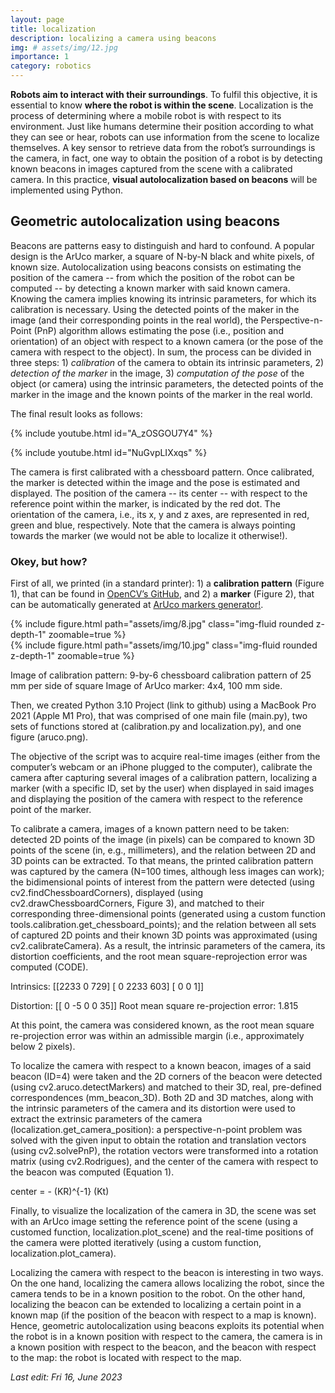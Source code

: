 ```yaml
---
layout: page
title: localization
description: localizing a camera using beacons
img: # assets/img/12.jpg
importance: 1
category: robotics
---
```


**Robots aim to interact with their surroundings**. To fulfil this objective, it is essential to know **where the robot is within the scene**. 
Localization is the process of determining where a mobile robot is with respect to its environment. Just like humans determine their 
position according to what they can see or hear, robots can use information from the scene to localize themselves. A key sensor to 
retrieve data from the robot’s surroundings is the camera, in fact, one way to obtain the position of a robot is by detecting known 
beacons in images captured from the scene with a calibrated camera. In this practice, **visual autolocalization based on beacons** will be 
implemented using Python.


## Geometric autolocalization using beacons

Beacons are patterns easy to distinguish and hard to confound. A popular design is the ArUco marker, a square of N-by-N black and white 
pixels, of known size. Autolocalization using beacons consists on estimating the position of the camera  -- from which the position of 
the robot can be computed -- by detecting a known marker with said known camera. Knowing the camera implies knowing its intrinsic parameters,
for which its calibration is necessary. Using the detected points of the maker in the image (and their corresponding points in the real 
world), the Perspective-n-Point (PnP) algorithm allows estimating the pose (i.e., position and orientation) of an object with respect to a 
known camera (or the pose of the camera with respect to the object). In sum, the process can be divided in three steps: 1) *calibration* of 
the camera to obtain its intrinsic parameters, 2) *detection of the marker* in the image, 3) *computation of the pose* of the object (or camera) 
using the intrinsic parameters, the detected points of the marker in the image and the known points of the marker in the real world.

The final result looks as follows:

{% include youtube.html id="A_zOSGOU7Y4" %}

{% include youtube.html id="NuGvpLIXxqs" %}

The camera is first calibrated with a chessboard pattern. Once calibrated, the marker is detected within the image and the pose is estimated and
displayed. The position of the camera -- its center -- with respect to the reference point within the marker, is indicated by the red dot. The orientation
of the camera, i.e., its x, y and z axes, are represented in red, green and blue, respectively. Note that the camera is always pointing towards the 
marker (we would not be able to localize it otherwise!).


### Okey, but how?

First of all, we printed (in a standard printer): 1) a **calibration pattern** (Figure 1), that can be found in [OpenCV’s 
GitHub](https://github.com/opencv/opencv/blob/4.x/doc/pattern.png), and 2) a **marker** (Figure 2), that can be automatically generated at 
[ArUco markers generator!](https://chev.me/arucogen/).

<div class="row mt-3">
    <div class="col-sm mt-3 mt-md-0">
        {% include figure.html path="assets/img/8.jpg" class="img-fluid rounded z-depth-1" zoomable=true %}
    </div>
    <div class="col-sm mt-3 mt-md-0">
        {% include figure.html path="assets/img/10.jpg" class="img-fluid rounded z-depth-1" zoomable=true %}
    </div>
</div>


Image of calibration pattern: 9-by-6 chessboard calibration pattern of 25 mm per side of square
Image of ArUco marker: 4x4, 100 mm side.

Then, we created Python 3.10 Project (link to github) using a MacBook Pro 2021 (Apple M1 Pro), that was comprised of one main file (main.py), 
two sets of functions stored at (calibration.py and localization.py), and one figure (aruco.png).

The objective of the script was to acquire real-time images (either from the computer’s webcam or an iPhone plugged to the computer), 
calibrate the camera after capturing several images of a calibration pattern, localizing a marker (with a specific ID, set by the user) when 
displayed in said images and displaying the position of the camera with respect to the reference point of the marker. 

To calibrate a camera, images of a known pattern need to be taken: detected 2D points of the image (in pixels) can be compared to known 3D 
points of the scene (in, e.g., millimeters), and the relation between 2D and 3D points can be extracted. To that means, the printed calibration 
pattern was captured by the camera (N=100 times, although less images can work); the bidimensional points of interest from the pattern were 
detected (using cv2.findChessboardCorners), displayed (using cv2.drawChessboardCorners, Figure 3), and matched to their corresponding 
three-dimensional points (generated using a custom function tools.calibration.get_chessboard_points); and the relation between all sets of 
captured 2D points and their known 3D points was approximated (using cv2.calibrateCamera). As a result, the intrinsic parameters of the camera, 
its distortion coefficients, and the root mean square-reprojection error was computed (CODE).

Intrinsics:
 [[2233    0  729]
 [   0 2233  603]
 [   0    0    1]]

Distortion: [[ 0 -5  0  0 35]]
Root mean square re-projection error: 1.815

At this point, the camera was considered known, as the root mean square re-projection error was within an admissible margin (i.e., approximately 
below 2 pixels).

To localize the camera with respect to a known beacon, images of a said beacon (ID=4) were taken and the 2D corners of the beacon were detected 
(using cv2.aruco.detectMarkers) and matched to their 3D, real, pre-defined correspondences (mm_beacon_3D). Both 2D and 3D matches, along with the 
intrinsic parameters of the camera and its distortion were used to extract the extrinsic parameters of the camera (localization.get_camera_position): 
a perspective-n-point problem was solved with the given input to obtain the rotation and translation vectors (using cv2.solvePnP), the rotation 
vectors were transformed into a rotation matrix (using cv2.Rodrigues), and the center of the camera with respect to the beacon was computed (Equation 1).

center =  - (KR)^{-1} (Kt) 

Finally, to visualize the localization of the camera in 3D, the scene was set with an ArUco image setting the reference point of the scene (using a 
customed function, localization.plot_scene) and the real-time positions of the camera were plotted iteratively (using a custom function, 
localization.plot_camera).

Localizing the camera with respect to the beacon is interesting in two ways. On the one hand, localizing the camera allows localizing the robot, 
since the camera tends to be in a known position to the robot. On the other hand, localizing the beacon can be extended to localizing a certain point 
in a known map (if the position of the beacon with respect to a map is known). Hence, geometric autolocalization using beacons exploits its potential 
when the robot is in a known position with respect to the camera, the camera is in a known position with respect to the beacon, and the beacon with 
respect to the map: the robot is located with respect to the map.

*Last edit: Fri 16, June 2023*
